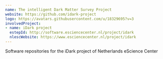 ```yaml
---
name: The intelligent Dark Matter Survey Project
website: https://github.com/idark-project
logo: https://avatars.githubusercontent.com/u/18329695?v=3
involvedProject:
- name: iDark project
  estepId: http://software.esciencecenter.nl/project/idark
  nlescWebsite: https://www.esciencecenter.nl/project/idark
---
```

Software repositories for the iDark project of Netherlands eScience
Center
